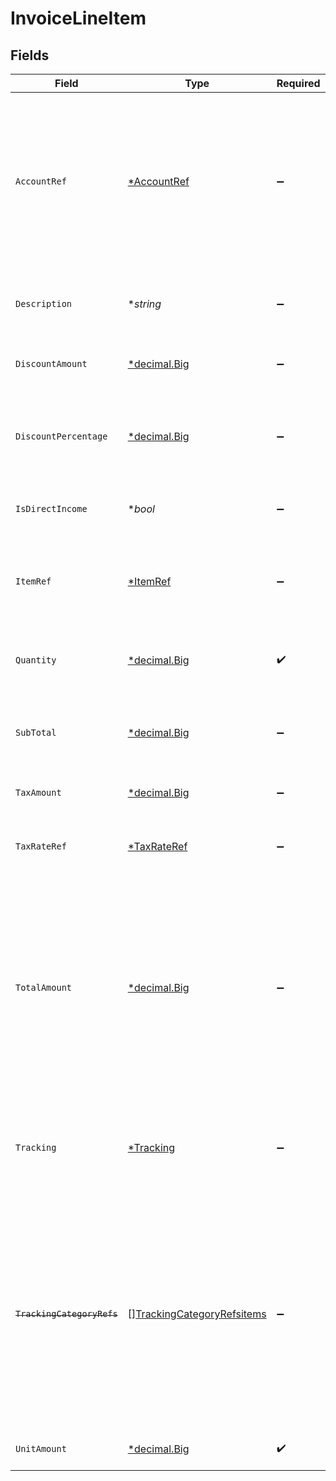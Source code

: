 # InvoiceLineItem


## Fields

| Field                                                                                                                                                                                           | Type                                                                                                                                                                                            | Required                                                                                                                                                                                        | Description                                                                                                                                                                                     |
| ----------------------------------------------------------------------------------------------------------------------------------------------------------------------------------------------- | ----------------------------------------------------------------------------------------------------------------------------------------------------------------------------------------------- | ----------------------------------------------------------------------------------------------------------------------------------------------------------------------------------------------- | ----------------------------------------------------------------------------------------------------------------------------------------------------------------------------------------------- |
| `AccountRef`                                                                                                                                                                                    | [*AccountRef](../../models/shared/accountref.md)                                                                                                                                                | :heavy_minus_sign:                                                                                                                                                                              | Data types that reference an account, for example bill and invoice line items, use an accountRef that includes the ID and name of the linked account.                                           |
| `Description`                                                                                                                                                                                   | **string*                                                                                                                                                                                       | :heavy_minus_sign:                                                                                                                                                                              | Friendly name of the goods or services provided.                                                                                                                                                |
| `DiscountAmount`                                                                                                                                                                                | [*decimal.Big](https://pkg.go.dev/github.com/ericlagergren/decimal#Big)                                                                                                                         | :heavy_minus_sign:                                                                                                                                                                              | Numerical value of any discounts applied.                                                                                                                                                       |
| `DiscountPercentage`                                                                                                                                                                            | [*decimal.Big](https://pkg.go.dev/github.com/ericlagergren/decimal#Big)                                                                                                                         | :heavy_minus_sign:                                                                                                                                                                              | Percentage rate (from 0 to 100) of any discounts applied to the unit amount.                                                                                                                    |
| `IsDirectIncome`                                                                                                                                                                                | **bool*                                                                                                                                                                                         | :heavy_minus_sign:                                                                                                                                                                              | The invoice is a direct income if `True`.                                                                                                                                                       |
| `ItemRef`                                                                                                                                                                                       | [*ItemRef](../../models/shared/itemref.md)                                                                                                                                                      | :heavy_minus_sign:                                                                                                                                                                              | Reference to the product, service type, or inventory item to which the direct cost is linked.                                                                                                   |
| `Quantity`                                                                                                                                                                                      | [*decimal.Big](https://pkg.go.dev/github.com/ericlagergren/decimal#Big)                                                                                                                         | :heavy_check_mark:                                                                                                                                                                              | Number of units of goods or services provided.                                                                                                                                                  |
| `SubTotal`                                                                                                                                                                                      | [*decimal.Big](https://pkg.go.dev/github.com/ericlagergren/decimal#Big)                                                                                                                         | :heavy_minus_sign:                                                                                                                                                                              | Amount of the line, inclusive of discounts but exclusive of tax.                                                                                                                                |
| `TaxAmount`                                                                                                                                                                                     | [*decimal.Big](https://pkg.go.dev/github.com/ericlagergren/decimal#Big)                                                                                                                         | :heavy_minus_sign:                                                                                                                                                                              | Amount of tax for the line.                                                                                                                                                                     |
| `TaxRateRef`                                                                                                                                                                                    | [*TaxRateRef](../../models/shared/taxrateref.md)                                                                                                                                                | :heavy_minus_sign:                                                                                                                                                                              | Reference to the tax rate to which the line item is linked.                                                                                                                                     |
| `TotalAmount`                                                                                                                                                                                   | [*decimal.Big](https://pkg.go.dev/github.com/ericlagergren/decimal#Big)                                                                                                                         | :heavy_minus_sign:                                                                                                                                                                              | Total amount of the line, including tax. When pushing invoices to Xero, the total amount is exclusive of tax to allow automatic calculations if a tax rate or tax amount is not specified.      |
| `Tracking`                                                                                                                                                                                      | [*Tracking](../../models/shared/tracking.md)                                                                                                                                                    | :heavy_minus_sign:                                                                                                                                                                              | Categories, and a project and customer, against which the item is tracked.                                                                                                                      |
| ~~`TrackingCategoryRefs`~~                                                                                                                                                                      | [][TrackingCategoryRefsitems](../../models/shared/trackingcategoryrefsitems.md)                                                                                                                 | :heavy_minus_sign:                                                                                                                                                                              | : warning: ** DEPRECATED **: This will be removed in a future release, please migrate away from it as soon as possible.<br/><br/>Reference to the tracking categories to which the line item is linked. |
| `UnitAmount`                                                                                                                                                                                    | [*decimal.Big](https://pkg.go.dev/github.com/ericlagergren/decimal#Big)                                                                                                                         | :heavy_check_mark:                                                                                                                                                                              | Price of each unit of goods or services.                                                                                                                                                        |